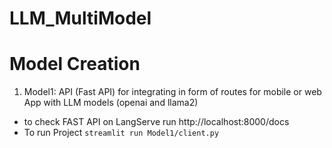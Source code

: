 # LLM_MultiModel


# Model Creation
1. Model1: API (Fast API) for integrating in form of routes for mobile or web App with LLM models (openai and llama2)
- to check FAST API on LangServe run http://localhost:8000/docs
- To run Project 
`
streamlit run Model1/client.py
`


